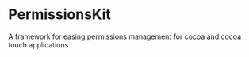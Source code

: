 # PermissionsKit
A framework for easing permissions management for cocoa and cocoa touch applications.
